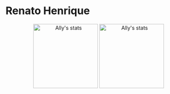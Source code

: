 # Renato Henrique

<p align="center">
  <span>
    <img src="https://github-readme-stats.vercel.app/api?username=throyer&show_icons=true" alt="Ally's stats" height=175 />
  </span>
  <span>
    <img src="https://github-readme-stats.vercel.app/api/top-langs?username=throyer&layout=compact&show_icons=true" alt="Ally's stats" height=175 />
  </span>
</p>
